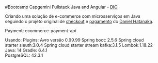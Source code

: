 #Bootcamp Capgemini Fullstack Java and Angular - [DIO](https://web.dio.me/home)

Criando uma solução de e-commerce com microsserviços em Java seguindo o projeto original de [checkout](https://github.com/hatanakadaniel/ecommerce-checkout-api) e [pagamento](https://github.com/hatanakadaniel/ecommerce-payment-api) do [Daniel Hatanaka](https://github.com/hatanakadaniel).

Payment: ecommerce-payment-api

Usando:
    Plugins:
        Avro versão 0.99.99
        Spring boot: 2.5.6
        Spring cloud starter sleuth:3.0.4
        Spring cloud starter stream kafka:3.1.5
        Lombok:1.18.22
    Java: 14
    Gradle: 6.4.1  
    PostgreSQL: 42.3.1